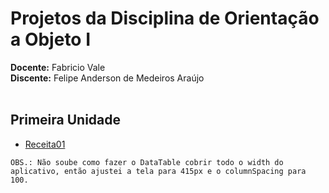 # Projetos da Disciplina de **Orientação a Objeto I**

**Docente:**  Fabricio Vale<br>
**Discente:** Felipe Anderson de Medeiros Araújo<br><br>

## Primeira Unidade

* [Receita01](https://zapp.run/edit/receita-1-z4eu06ip4ev0?entry=lib/main.dart&file=lib/main.dart)<br>
```
OBS.: Não soube como fazer o DataTable cobrir todo o width do aplicativo, então ajustei a tela para 415px e o columnSpacing para 100. 
```
